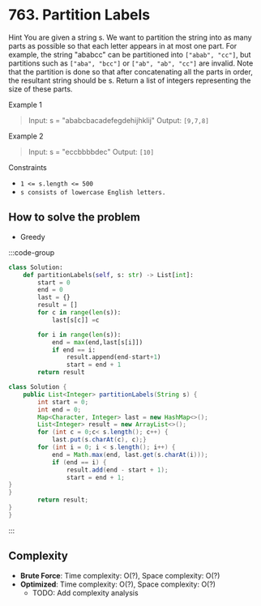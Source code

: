 # 763. Partition Labels
<Badge type="warning" text="Medium" />[<Badge type="info" text="LeetCode" />](https://leetcode.com/problems/partition-labels/)

Hint You are given a string s. We want to partition the string into as many parts as possible so that each letter appears in at most one part. For example, the string "ababcc" can be partitioned into `["abab", "cc"]`, but partitions such as `["aba", "bcc"]` or `["ab", "ab", "cc"]` are invalid. Note that the partition is done so that after concatenating all the parts in order, the resultant string should be s. Return a list of integers representing the size of these parts.

 

Example 1
> Input: s = "ababcbacadefegdehijhklij"
> Output: `[9,7,8]`

Example 2
> Input: s = "eccbbbbdec"
> Output: `[10]`

 

Constraints
- `1 <= s.length <= 500`
- `s consists of lowercase English letters.`


## How to solve the problem

- Greedy

:::code-group

```python
class Solution:
    def partitionLabels(self, s: str) -> List[int]:
        start = 0
        end = 0
        last = {}
        result = []
        for c in range(len(s)):
            last[s[c]] =c

        for i in range(len(s)):
            end = max(end,last[s[i]])
            if end == i:
                result.append(end-start+1)
                start = end + 1
        return result

```

```java
class Solution {
    public List<Integer> partitionLabels(String s) {
        int start = 0;
        int end = 0;
        Map<Character, Integer> last = new HashMap<>();
        List<Integer> result = new ArrayList<>();
        for (int c = 0;c< s.length(); c++) {
            last.put(s.charAt(c), c);}
        for (int i = 0; i < s.length(); i++) {
            end = Math.max(end, last.get(s.charAt(i)));
            if (end == i) {
                result.add(end - start + 1);
                start = end + 1;
}
}
        return result;
}
}
```

:::
## Complexity
- **Brute Force**: Time complexity: O(?), Space complexity: O(?)
- **Optimized**: Time complexity: O(?), Space complexity: O(?)
  - TODO: Add complexity analysis